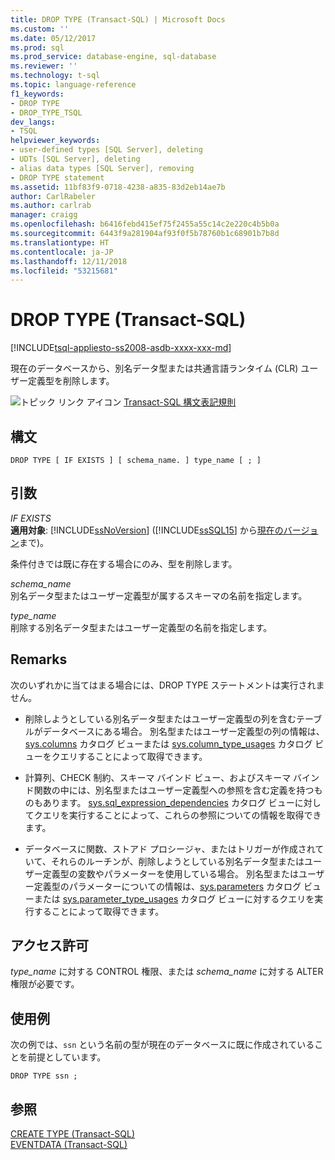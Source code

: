 ```yaml
---
title: DROP TYPE (Transact-SQL) | Microsoft Docs
ms.custom: ''
ms.date: 05/12/2017
ms.prod: sql
ms.prod_service: database-engine, sql-database
ms.reviewer: ''
ms.technology: t-sql
ms.topic: language-reference
f1_keywords:
- DROP TYPE
- DROP_TYPE_TSQL
dev_langs:
- TSQL
helpviewer_keywords:
- user-defined types [SQL Server], deleting
- UDTs [SQL Server], deleting
- alias data types [SQL Server], removing
- DROP TYPE statement
ms.assetid: 11bf83f9-0718-4238-a835-83d2eb14ae7b
author: CarlRabeler
ms.author: carlrab
manager: craigg
ms.openlocfilehash: b6416febd415ef75f2455a55c14c2e220c4b5b0a
ms.sourcegitcommit: 6443f9a281904af93f0f5b78760b1c68901b7b8d
ms.translationtype: HT
ms.contentlocale: ja-JP
ms.lasthandoff: 12/11/2018
ms.locfileid: "53215681"
---
```

# <a name="drop-type-transact-sql"></a>DROP TYPE (Transact-SQL)
[!INCLUDE[tsql-appliesto-ss2008-asdb-xxxx-xxx-md](../../includes/tsql-appliesto-ss2008-asdb-xxxx-xxx-md.md)]

  現在のデータベースから、別名データ型または共通言語ランタイム (CLR) ユーザー定義型を削除します。  
  
 ![トピック リンク アイコン](../../database-engine/configure-windows/media/topic-link.gif "トピック リンク アイコン") [Transact-SQL 構文表記規則](../../t-sql/language-elements/transact-sql-syntax-conventions-transact-sql.md)  
  
## <a name="syntax"></a>構文  
  
```  
DROP TYPE [ IF EXISTS ] [ schema_name. ] type_name [ ; ]  
```  
  
## <a name="arguments"></a>引数  
 *IF EXISTS*  
 **適用対象**: [!INCLUDE[ssNoVersion](../../includes/ssnoversion-md.md)] ([!INCLUDE[ssSQL15](../../includes/sssql15-md.md)] から[現在のバージョン](https://go.microsoft.com/fwlink/p/?LinkId=299658)まで)。  
  
 条件付きでは既に存在する場合にのみ、型を削除します。  
  
 *schema_name*  
 別名データ型またはユーザー定義型が属するスキーマの名前を指定します。  
  
 *type_name*  
 削除する別名データ型またはユーザー定義型の名前を指定します。  
  
## <a name="remarks"></a>Remarks  
 次のいずれかに当てはまる場合には、DROP TYPE ステートメントは実行されません。  
  
-   削除しようとしている別名データ型またはユーザー定義型の列を含むテーブルがデータベースにある場合。 別名型またはユーザー定義型の列の情報は、[sys.columns](../../relational-databases/system-catalog-views/sys-columns-transact-sql.md) カタログ ビューまたは [sys.column_type_usages](../../relational-databases/system-catalog-views/sys-column-type-usages-transact-sql.md) カタログ ビューをクエリすることによって取得できます。  
  
-   計算列、CHECK 制約、スキーマ バインド ビュー、およびスキーマ バインド関数の中には、別名型またはユーザー定義型への参照を含む定義を持つものもあります。 [sys.sql_expression_dependencies](../../relational-databases/system-catalog-views/sys-sql-expression-dependencies-transact-sql.md) カタログ ビューに対してクエリを実行することによって、これらの参照についての情報を取得できます。  
  
-   データベースに関数、ストアド プロシージャ、またはトリガーが作成されていて、それらのルーチンが、削除しようとしている別名データ型またはユーザー定義型の変数やパラメーターを使用している場合。 別名型またはユーザー定義型のパラメーターについての情報は、[sys.parameters](../../relational-databases/system-catalog-views/sys-parameters-transact-sql.md) カタログ ビューまたは [sys.parameter_type_usages](../../relational-databases/system-catalog-views/sys-parameter-type-usages-transact-sql.md) カタログ ビューに対するクエリを実行することによって取得できます。  
  
## <a name="permissions"></a>アクセス許可  
 *type_name* に対する CONTROL 権限、または *schema_name* に対する ALTER 権限が必要です。  
  
## <a name="examples"></a>使用例  
 次の例では、`ssn` という名前の型が現在のデータベースに既に作成されていることを前提としています。  
  
```  
DROP TYPE ssn ;  
```  
  
## <a name="see-also"></a>参照  
 [CREATE TYPE &#40;Transact-SQL&#41;](../../t-sql/statements/create-type-transact-sql.md)   
 [EVENTDATA &#40;Transact-SQL&#41;](../../t-sql/functions/eventdata-transact-sql.md)  
  
  
